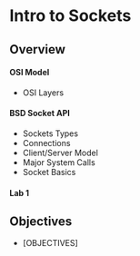 # Intro to Sockets

## Overview

#### OSI Model

* OSI Layers

#### **BSD Socket API**

* Sockets Types
* Connections
* Client/Server Model
* Major System Calls
* Socket Basics

#### Lab 1

## Objectives

* \[OBJECTIVES\]



